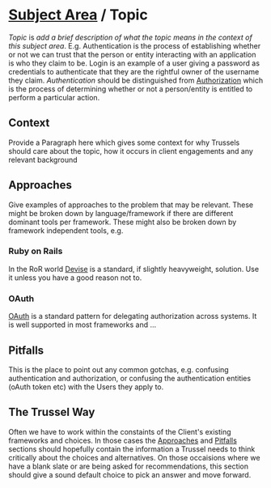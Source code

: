# [Subject Area](./README.md) / Topic

*Topic* is _add a brief description of what the topic means in the context of this subject area_. E.g. Authentication is the process of establishing whether or not we can trust that the person or entity interacting with an application is who they claim to be. Login is an example of a user giving a password as credentials to authenticate that they are the rightful owner of the username they claim. *Authentication* should be distinguished from [Authorization](./authorization.md) which is the process of determining whether or not a person/entity is entitled to perform a particular action.

## Context

Provide a Paragraph here which gives some context for why Trussels should care about the topic, how it occurs in client engagements and any relevant background

## Approaches

Give examples of approaches to the problem that may be relevant. These might be broken down by language/framework if there are different dominant tools per framework. These might also be broken down by framework independent tools, e.g.

### Ruby on Rails

In the RoR world [Devise](https://github.com/plataformatec/devise) is a standard, if slightly heavyweight, solution. Use it unless you have a good reason not to.

### OAuth

[OAuth](../security/oauth.md) is a standard pattern for delegating authorization across systems. It is well supported in most frameworks and ...

## Pitfalls

This is the place to point out any common gotchas, e.g. confusing authentication and authorization, or confusing the authentication entities (oAuth token etc) with the Users they apply to.

## The Trussel Way

Often we have to work within the constaints of the Client's existing frameworks and choices. In those cases the [Approaches](#approaches) and [Pitfalls](#pitfalls) sections should hopefully contain the information a Trussel needs to think critically about the choices and alternatives. On those occaisions where we have a blank slate or are being asked for recommendations, this section should give a sound default choice to pick an answer and move forward.
